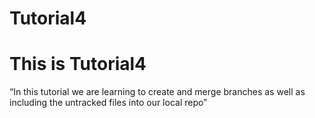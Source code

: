 # Tutorial4


# This is Tutorial4

“In this tutorial we are learning to create and merge branches as well as including the untracked files into our local repo”